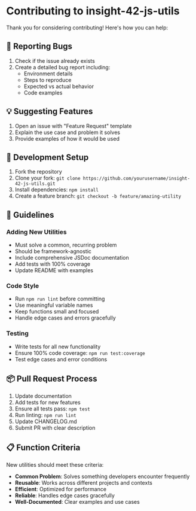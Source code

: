 # Contributing to insight-42-js-utils

Thank you for considering contributing! Here's how you can help:

## 🐛 Reporting Bugs

1. Check if the issue already exists
2. Create a detailed bug report including:
   - Environment details
   - Steps to reproduce
   - Expected vs actual behavior
   - Code examples

## 💡 Suggesting Features

1. Open an issue with "Feature Request" template
2. Explain the use case and problem it solves
3. Provide examples of how it would be used

## 🔧 Development Setup

1. Fork the repository
2. Clone your fork: `git clone https://github.com/yourusername/insight-42-js-utils.git`
3. Install dependencies: `npm install`
4. Create a feature branch: `git checkout -b feature/amazing-utility`

## 📝 Guidelines

### Adding New Utilities

- Must solve a common, recurring problem
- Should be framework-agnostic
- Include comprehensive JSDoc documentation
- Add tests with 100% coverage
- Update README with examples

### Code Style

- Run `npm run lint` before committing
- Use meaningful variable names
- Keep functions small and focused
- Handle edge cases and errors gracefully

### Testing

- Write tests for all new functionality
- Ensure 100% code coverage: `npm run test:coverage`
- Test edge cases and error conditions

## 📦 Pull Request Process

1. Update documentation
2. Add tests for new features
3. Ensure all tests pass: `npm test`
4. Run linting: `npm run lint`
5. Update CHANGELOG.md
6. Submit PR with clear description

## 📋 Function Criteria

New utilities should meet these criteria:

- **Common Problem**: Solves something developers encounter frequently
- **Reusable**: Works across different projects and contexts
- **Efficient**: Optimized for performance
- **Reliable**: Handles edge cases gracefully
- **Well-Documented**: Clear examples and use cases

